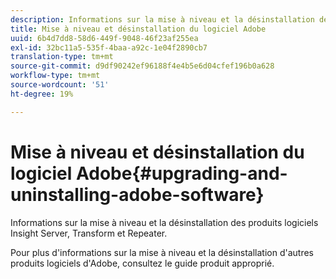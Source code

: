 ```yaml
---
description: Informations sur la mise à niveau et la désinstallation des produits logiciels Insight Server, Transform et Repeater.
title: Mise à niveau et désinstallation du logiciel Adobe
uuid: 6b4d7dd8-58d6-449f-9048-46f23af255ea
exl-id: 32bc11a5-535f-4baa-a92c-1e04f2890cb7
translation-type: tm+mt
source-git-commit: d9df90242ef96188f4e4b5e6d04cfef196b0a628
workflow-type: tm+mt
source-wordcount: '51'
ht-degree: 19%

---
```


# Mise à niveau et désinstallation du logiciel Adobe{#upgrading-and-uninstalling-adobe-software}

Informations sur la mise à niveau et la désinstallation des produits logiciels Insight Server, Transform et Repeater.

Pour plus d&#39;informations sur la mise à niveau et la désinstallation d&#39;autres produits logiciels d&#39;Adobe, consultez le guide produit approprié.
